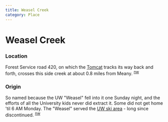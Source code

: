 ```yaml
---
title: Weasel Creek
category: Place
---
```

# Weasel Creek
### Location

Forest Service road 420, on which the [Tomcat](/Machine/Tomcat) tracks its way back and forth, crosses this side creek at about 0.8 miles from Meany. <sup>[nw][]</sup>

### Origin

So named because the UW "Weasel" fell into it one Sunday night, and the efforts of all the University kids never did extract it. Some did not get home 'til 6 AM Monday. The "Weasel" served the [UW ski area](https://en.wikipedia.org/w/index.php?title=Husky_Chalet) - long since discontinued. <sup>[nw][]</sup>


[nw]: Names-Walt "Meany Names by Walter Little, 1984"
